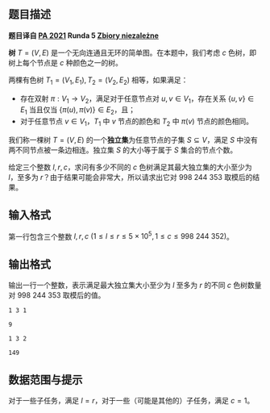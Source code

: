 ## 题目描述

**题目译自 [PA 2021](https://sio2.mimuw.edu.pl/c/pa-2021-1/dashboard/) Runda 5 [Zbiory niezależne](https://sio2.mimuw.edu.pl/c/pa-2021-1/p/zbi)**

**树** $T=(V, E)$ 是一个无向连通且无环的简单图。在本题中，我们考虑 $c$ 色树，即树上每个节点是 $c$ 种颜色之一的树。

两棵有色树 $T_1=(V_1,E_1),T_2=(V_2,E_2)$ 相等，如果满足：

- 存在双射 $\pi:V_1\to V_2$，满足对于任意节点对 $u,v\in V_1$，存在关系 $\{u,v\}\in E_1$ 当且仅当 $\{\pi(u),\pi(v)\}\in E_2$，且；
- 对于任意节点 $v\in V_1$，$T_1$ 中 $v$ 节点的颜色和 $T_2$ 中 $\pi(v)$ 节点的颜色相同。

我们称一棵树 $T=(V,E)$ 的一个**独立集**为任意节点的子集 $S\subseteq V$，满足 $S$ 中没有两不同节点被一条边相连。独立集 $S$ 的大小等于属于 $S$ 集合的节点个数。

给定三个整数 $l,r,c$，求问有多少不同的 $c$ 色树满足其最大独立集的大小至少为 $l$，至多为 $r$？由于结果可能会非常大，所以请求出它对 $998\ 244\ 353$ 取模后的结果。

## 输入格式

第一行包含三个整数 $l,r,c\ (1\le l\le r\le 5\times 10^5,1\le c\le 998\ 244\ 352)$。

## 输出格式

输出一行一个整数，表示满足最大独立集大小至少为 $l$ 至多为 $r$ 的不同 $c$ 色树数量对 $998\ 244\ 353$ 取模后的值。

```input1
1 3 1

```

```output1
9

```

```input2
1 3 2

```

```output2
149

```

## 数据范围与提示

对于一些子任务，满足 $l=r$，对于一些（可能是其他的）子任务，满足 $c=1$。

